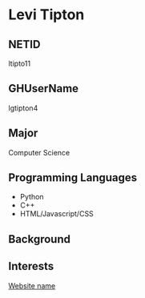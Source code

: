 # Levi Tipton

## NETID
ltipto11

## GHUserName
lgtipton4

## Major
Computer Science

## Programming Languages
* Python
* C++
* HTML/Javascript/CSS

## Background



## Interests



[Website name](www.)
